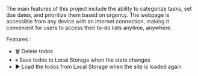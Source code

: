 The main features of this project include the ability to categorize tasks, set due dates, and prioritize them based on urgency. The webpage is accessible from any device with an internet connection, making it convenient for users to access their to-do lists anytime, anywhere.

Features : 
- 🗑️ Delete todos
- ⏸ Save todos to Local Storage when the state changes
- ▶️ Load the todos from Local Storage when the site is loaded again
